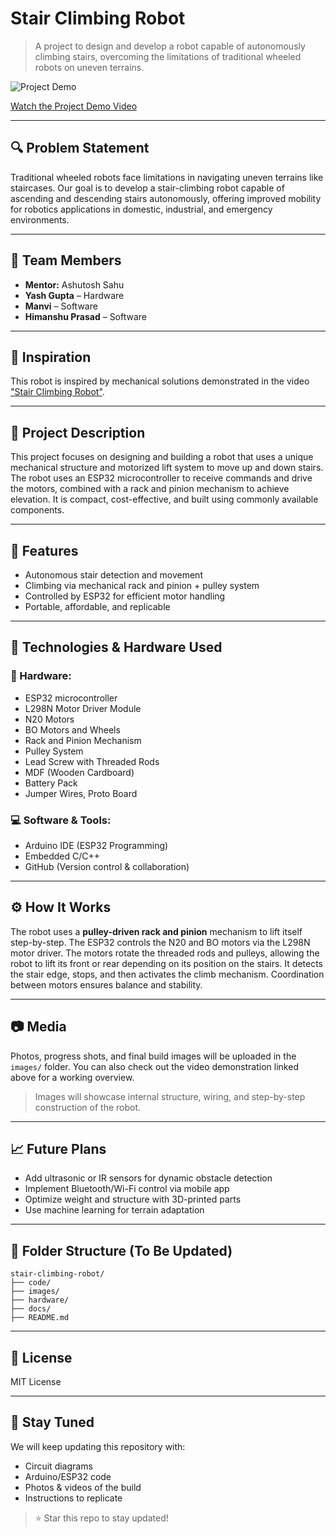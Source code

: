 # Stair Climbing Robot

> A project to design and develop a robot capable of autonomously climbing stairs, overcoming the limitations of traditional wheeled robots on uneven terrains.

![Project Demo](https://img.youtube.com/vi/sHyekTDxaH8/0.jpg)

[Watch the Project Demo Video](https://youtu.be/sHyekTDxaH8?si=n2f1cvXuMfX4rgW8)

---

## 🔍 Problem Statement
Traditional wheeled robots face limitations in navigating uneven terrains like staircases. Our goal is to develop a stair-climbing robot capable of ascending and descending stairs autonomously, offering improved mobility for robotics applications in domestic, industrial, and emergency environments.

---

## 👥 Team Members
- **Mentor:** Ashutosh Sahu
- **Yash Gupta** – Hardware
- **Manvi** – Software
- **Himanshu Prasad** – Software

---

## 🧠 Inspiration
This robot is inspired by mechanical solutions demonstrated in the video ["Stair Climbing Robot"](https://youtu.be/sHyekTDxaH8?si=n2f1cvXuMfX4rgW8).

---

## 🚀 Project Description
This project focuses on designing and building a robot that uses a unique mechanical structure and motorized lift system to move up and down stairs. The robot uses an ESP32 microcontroller to receive commands and drive the motors, combined with a rack and pinion mechanism to achieve elevation. It is compact, cost-effective, and built using commonly available components.

---

## 📌 Features
- Autonomous stair detection and movement
- Climbing via mechanical rack and pinion + pulley system
- Controlled by ESP32 for efficient motor handling
- Portable, affordable, and replicable

---

## 🧩 Technologies & Hardware Used

### 🔧 Hardware:
- ESP32 microcontroller
- L298N Motor Driver Module
- N20 Motors
- BO Motors and Wheels
- Rack and Pinion Mechanism
- Pulley System
- Lead Screw with Threaded Rods
- MDF (Wooden Cardboard)
- Battery Pack
- Jumper Wires, Proto Board

### 💻 Software & Tools:
- Arduino IDE (ESP32 Programming)
- Embedded C/C++
- GitHub (Version control & collaboration)

---

## ⚙️ How It Works
The robot uses a **pulley-driven rack and pinion** mechanism to lift itself step-by-step. The ESP32 controls the N20 and BO motors via the L298N motor driver. The motors rotate the threaded rods and pulleys, allowing the robot to lift its front or rear depending on its position on the stairs. It detects the stair edge, stops, and then activates the climb mechanism. Coordination between motors ensures balance and stability.

---

## 📷 Media
Photos, progress shots, and final build images will be uploaded in the `images/` folder.
You can also check out the video demonstration linked above for a working overview.

> Images will showcase internal structure, wiring, and step-by-step construction of the robot.

---

## 📈 Future Plans
- Add ultrasonic or IR sensors for dynamic obstacle detection
- Implement Bluetooth/Wi-Fi control via mobile app
- Optimize weight and structure with 3D-printed parts
- Use machine learning for terrain adaptation

---

## 📁 Folder Structure (To Be Updated)
```
stair-climbing-robot/
├── code/
├── images/
├── hardware/
├── docs/
├── README.md
```

---

## 📜 License
MIT License

---

## 🌟 Stay Tuned
We will keep updating this repository with:
- Circuit diagrams
- Arduino/ESP32 code
- Photos & videos of the build
- Instructions to replicate

> ⭐ Star this repo to stay updated!
